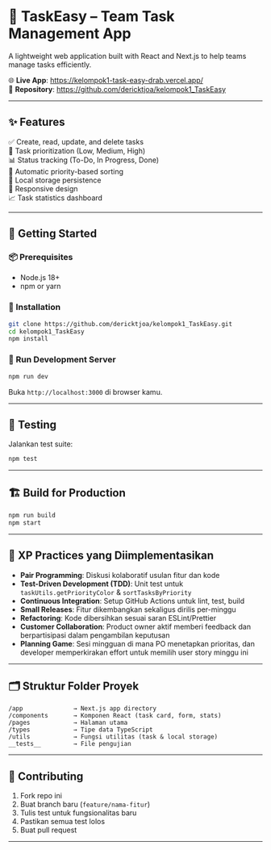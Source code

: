 # 📘 TaskEasy – Team Task Management App

A lightweight web application built with React and Next.js to help teams manage tasks efficiently.

🌐 **Live App**: https://kelompok1-task-easy-drab.vercel.app/  
📁 **Repository**: https://github.com/dericktjoa/kelompok1_TaskEasy

---

## ✨ Features

✅ Create, read, update, and delete tasks  
🎯 Task prioritization (Low, Medium, High)  
📊 Status tracking (To-Do, In Progress, Done)  
🔄 Automatic priority-based sorting  
💾 Local storage persistence  
📱 Responsive design  
📈 Task statistics dashboard

---

## 🚀 Getting Started

### 📦 Prerequisites

- Node.js 18+
- npm or yarn

### 🔧 Installation

```bash
git clone https://github.com/dericktjoa/kelompok1_TaskEasy.git
cd kelompok1_TaskEasy
npm install
```

### 🔄 Run Development Server

```bash
npm run dev
```

Buka `http://localhost:3000` di browser kamu.

---

## 🧪 Testing

Jalankan test suite:

```bash
npm test
```

---

## 🏗️ Build for Production

```bash
npm run build
npm start
```

---

## 🧩 XP Practices yang Diimplementasikan

- **Pair Programming**: Diskusi kolaboratif usulan fitur dan kode
- **Test-Driven Development (TDD)**: Unit test untuk `taskUtils.getPriorityColor` & `sortTasksByPriority`
- **Continuous Integration**: Setup GitHub Actions untuk lint, test, build
- **Small Releases**: Fitur dikembangkan sekaligus dirilis per-minggu
- **Refactoring**: Kode dibersihkan sesuai saran ESLint/Prettier
- **Customer Collaboration**: Product owner aktif memberi feedback dan berpartisipasi dalam pengambilan keputusan
- **Planning Game**: Sesi mingguan di mana PO menetapkan prioritas, dan developer memperkirakan effort untuk memilih user story minggu ini

---

## 🗂️ Struktur Folder Proyek

```
/app              → Next.js app directory
/components       → Komponen React (task card, form, stats)
/pages            → Halaman utama
/types            → Tipe data TypeScript
/utils            → Fungsi utilitas (task & local storage)
__tests__         → File pengujian
```

---

## 🤝 Contributing

1. Fork repo ini
2. Buat branch baru (`feature/nama-fitur`)
3. Tulis test untuk fungsionalitas baru
4. Pastikan semua test lolos
5. Buat pull request

---
